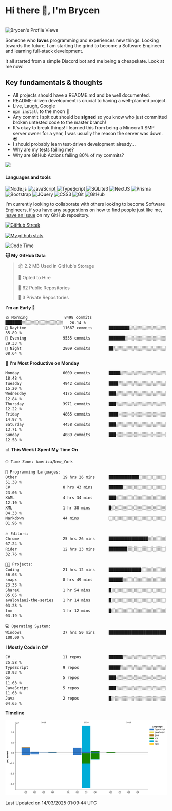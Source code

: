 # Hi there 👋, I'm Brycen

<br>
<img src="https://komarev.com/ghpvc/?username=BrycensRanch" alt="Brycen's Profile Views" />

Someone who **loves** programming and experiences new things. Looking towards the future, I am starting the grind to become a Software Engineer and learning full-stack development.

It all started from a simple Discord bot and me being a cheapskate. Look at me now!

## Key fundamentals & thoughts

- All projects should have a README.md and be well documented.
- README-driven development is crucial to having a well-planned project.
- Live, Laugh, Google
- `npm install` to the moon 🚀
- Any commit I spit out should be **signed** so you know who just committed broken untested code to the master branch!
- It's okay to break things! I learned this from being a Minecraft SMP server owner for a year, I was usually the reason the server was down. 😎
- I should probably learn test-driven development already...
- Why are my tests failing me?
- Why are GitHub Actions failing 80% of my commits? 

<img src="https://res.cloudinary.com/practicaldev/image/fetch/s--OoBLh7-Q--/c_limit%2Cf_auto%2Cfl_progressive%2Cq_auto%2Cw_880/https://cdn-images-1.medium.com/max/1614/1%2A8BlqJ8lNVZzuRjAg1mZ50w.png" height="400"/>

<h4>Languages and tools</h4>
<p>
  <img src="https://img.shields.io/badge/node.js%20-%2343853D.svg?&style=for-the-badge&logo=node.js&logoColor=white" alt="Node.js" />
  <img src="https://img.shields.io/badge/javascript%20-%23323330.svg?&style=for-the-badge&logo=javascript&logoColor=%23F7DF1E" alt="JavaScript" />
  <img src="https://img.shields.io/badge/typescript%20-%23323330.svg?&style=for-the-badge&logo=typescript&logoColor=#3467eb" alt="TypeScript" />
  <img src="https://img.shields.io/badge/sqlite3%20-%23323330.svg?&style=for-the-badge&logo=sqlite&logoColor=#3467eb" alt="SQLite3" />
  <img src="https://img.shields.io/badge/Next.JS%20-%23323330.svg?&style=for-the-badge&logo=next.js&logoColor=#3467eb" alt="NextJS" />
  <img src="https://img.shields.io/badge/Prisma%20-%23323330.svg?&style=for-the-badge&logo=prisma&logoColor=#3467eb" alt="Prisma" />
  <img src="https://img.shields.io/badge/bootstrap%20-%23323330.svg?&style=for-the-badge&logo=bootstrap" alt="Bootstrap" />
  <img src="https://img.shields.io/badge/jquery%20-%23323330.svg?&style=for-the-badge&logo=jquery" alt="JQuery" />
  <img src="https://img.shields.io/badge/css3%20-%23323330.svg?&style=for-the-badge&logo=css3" alt="CSS3" />
  <img src="https://img.shields.io/badge/git%20-%23323330.svg?&style=for-the-badge&logo=git" alt="Git" />
  <img src="https://img.shields.io/badge/github%20-%23323330.svg?&style=for-the-badge&logo=github" alt="GitHub" />
</p>

 I'm currently looking to collaborate with others looking to become Software Engineers, if you have any suggestions on how to find people just like me, [leave an issue](https://github.com/BrycensRanch/BrycensRanch/issues/new) on my GitHub repository.
 
 <p><a href="https://git.io/streak-stats"><img src=https://github-readme-streak-stats-eight.vercel.app?refreshcache12&user=BrycensRanch&amp;theme=dark&amp;hide_border=true&fire=EB5454&amp;ring=0CEB19" alt="GitHub Streak"></a></p>

<a href="https://github.com/anuraghazra/github-readme-stats">
  <img align="center" src="https://github-readme-stats.anuraghazra1.vercel.app/api?username=BrycensRanch&show_icons=true&line_height=27&include_all_commits=true" alt="My github stats" />
</a>

<!--START_SECTION:waka-->
![Code Time](http://img.shields.io/badge/Code%20Time-1%2C720%20hrs%2025%20mins-blue)

**🐱 My GitHub Data** 

> 📦 2.2 MB Used in GitHub's Storage 
 > 
> 💼 Opted to Hire
 > 
> 📜 62 Public Repositories 
 > 
> 🔑 3 Private Repositories 
 > 
**I'm an Early 🐤** 

```text
🌞 Morning                8498 commits        ███████░░░░░░░░░░░░░░░░░░   26.14 % 
🌆 Daytime                11667 commits       █████████░░░░░░░░░░░░░░░░   35.89 % 
🌃 Evening                9535 commits        ███████░░░░░░░░░░░░░░░░░░   29.33 % 
🌙 Night                  2809 commits        ██░░░░░░░░░░░░░░░░░░░░░░░   08.64 % 
```
📅 **I'm Most Productive on Monday** 

```text
Monday                   6009 commits        █████░░░░░░░░░░░░░░░░░░░░   18.48 % 
Tuesday                  4942 commits        ████░░░░░░░░░░░░░░░░░░░░░   15.20 % 
Wednesday                4175 commits        ███░░░░░░░░░░░░░░░░░░░░░░   12.84 % 
Thursday                 3971 commits        ███░░░░░░░░░░░░░░░░░░░░░░   12.22 % 
Friday                   4865 commits        ████░░░░░░░░░░░░░░░░░░░░░   14.97 % 
Saturday                 4458 commits        ███░░░░░░░░░░░░░░░░░░░░░░   13.71 % 
Sunday                   4089 commits        ███░░░░░░░░░░░░░░░░░░░░░░   12.58 % 
```


📊 **This Week I Spent My Time On** 

```text
🕑︎ Time Zone: America/New_York

💬 Programming Languages: 
Other                    19 hrs 26 mins      █████████████░░░░░░░░░░░░   51.38 % 
C#                       8 hrs 43 mins       ██████░░░░░░░░░░░░░░░░░░░   23.06 % 
XAML                     4 hrs 34 mins       ███░░░░░░░░░░░░░░░░░░░░░░   12.10 % 
XML                      1 hr 38 mins        █░░░░░░░░░░░░░░░░░░░░░░░░   04.33 % 
Markdown                 44 mins             ░░░░░░░░░░░░░░░░░░░░░░░░░   01.96 % 

🔥 Editors: 
Chrome                   25 hrs 26 mins      █████████████████░░░░░░░░   67.24 % 
Rider                    12 hrs 23 mins      ████████░░░░░░░░░░░░░░░░░   32.76 % 

🐱‍💻 Projects: 
Coding                   21 hrs 12 mins      ██████████████░░░░░░░░░░░   56.03 % 
snapx                    8 hrs 49 mins       ██████░░░░░░░░░░░░░░░░░░░   23.33 % 
ShareX                   1 hr 54 mins        █░░░░░░░░░░░░░░░░░░░░░░░░   05.05 % 
avaloniaui-the-series    1 hr 14 mins        █░░░░░░░░░░░░░░░░░░░░░░░░   03.28 % 
fnm                      1 hr 12 mins        █░░░░░░░░░░░░░░░░░░░░░░░░   03.19 % 

💻 Operating System: 
Windows                  37 hrs 50 mins      █████████████████████████   100.00 % 
```

**I Mostly Code in C#** 

```text
C#                       11 repos            ██████░░░░░░░░░░░░░░░░░░░   25.58 % 
TypeScript               9 repos             █████░░░░░░░░░░░░░░░░░░░░   20.93 % 
Go                       5 repos             ███░░░░░░░░░░░░░░░░░░░░░░   11.63 % 
JavaScript               5 repos             ███░░░░░░░░░░░░░░░░░░░░░░   11.63 % 
Java                     2 repos             █░░░░░░░░░░░░░░░░░░░░░░░░   04.65 % 
```



**Timeline**

![Lines of Code chart](https://raw.githubusercontent.com/BrycensRanch/BrycensRanch/main/assets/bar_graph.png)


 Last Updated on 14/03/2025 01:09:44 UTC
<!--END_SECTION:waka-->

<!--
**BrycensRanch/BrycensRanch** is a ✨ _special_ ✨ repository because its `README.md` (this file) appears on your GitHub profile.

Here are some ideas to get you started:

- 🔭 I’m currently working on ...
- 🌱 I’m currently learning ...
- 👯 I’m looking to collaborate on ...
- 🤔 I’m looking for help with ...
- 💬 Ask me about ...
- 📫 How to reach me: ...
- 😄 Pronouns: ...
- ⚡ Fun fact: ...
-->
